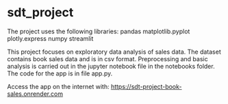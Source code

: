 # sdt_project

The project uses the following libraries:
pandas
matplotlib.pyplot
plotly.express
numpy
streamlit

This project focuses on exploratory data analysis of sales data. The dataset contains book sales data and is in csv format. Preprocessing and basic analysis is carried out in the jupyter notebook file in the notebooks folder. The code for the app is in file app.py. 

Access the app on the internet with: https://sdt-project-book-sales.onrender.com
